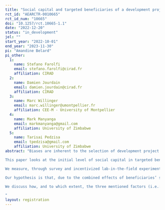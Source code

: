 ```yaml
---
title: "Social capital and targeted beneficiaries of a development project: A lab in the field experiment in rural Zimbabwe"
rct_id: "AEARCTR-0010665"
rct_id_num: "10665"
doi: "10.1257/rct.10665-1.1"
date: "2022-12-20"
status: "in_development"
jel: ""
start_year: "2022-10-01"
end_year: "2023-11-30"
pi: "Amandine Belard"
pi_other:
  1:
    name: Stefano Farolfi
    email: stefano.farolfi@cirad.fr
    affiliation: CIRAD
  2:
    name: Damien Jourdain
    email: damien.jourdain@cirad.fr
    affiliation: CIRAD
  3:
    name: Marc Willinger
    email: marc.willinger@umontpellier.fr
    affiliation: CEE-M - University of Montpellier
  4:
    name: Mark Manyanga
    email: markmanyanga@gmail.com
    affiliation: University of Zimbabwe
  5:
    name: Tarisai Pedzisa
    email: tpedzisa@gmail.com
    affiliation: University of Zimbabwe
abstract: "Biases are inherent to the selection of development project beneficiaries. Three biases have been identified in the literature: 1) self-selection of individuals into projects, 2) the criteria of the implementation agency and 3) the intermediary/delivering agent bias.
This paper looks at the initial level of social capital in targeted beneficiaries of a development project, as it has been showed that social capital is a key ingredient for the success of development programs. 
We measure, through survey and incentivized lab-in-the-field experiments, ex-ante social capital levels in beneficiaries of a project aiming at the development of loans and savings associations in rural Zimbabwe. 
Our hypothesis is that, due to the combined effects of beneficiaries’ self-selection, targeting criteria and DAs interventions, prior to the start of the project, social capital is already higher in beneficiaries than in non-beneficiaries.   
We discuss how, and to which extent, the three mentioned factors (i.e.: self-selection, implementation agency criteria and DA intervention) can be at the origin of these differences, and provide suggestions for future research in order to better disentangle their effects.  
"
layout: registration
---
```



